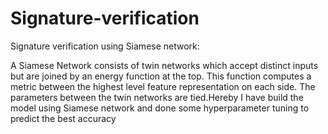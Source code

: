 # Signature-verification

Signature verification using Siamese network:

A Siamese Network consists of twin networks which accept distinct inputs but are joined by an energy function at the top. This function computes a metric between the highest level feature representation on each side. The parameters between the twin networks are tied.Hereby I have build the model using Siamese network and done some hyperparameter tuning to predict the best accuracy

